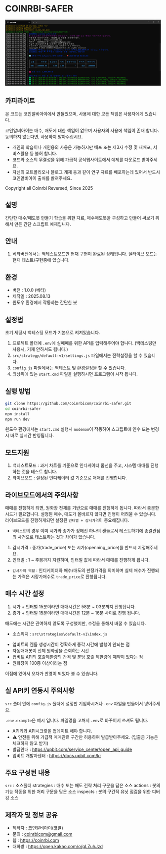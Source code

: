# COINRBI-SAFER

![코인알비아이 세이퍼 미리보기](preview.png)

## 카피라이트

본 코드는 코인알비아이에서 만들었으며, 사용에 대한 모든 책임은 사용자에게 있습니다.

코인알비아이는 매수, 매도에 대한 책임이 없으며 사용자의 사용에 책임이 존재 합니다. 동의하지 않는다면, 사용하지 말아주십시요.

- 개인의 학습이나 개인용의 사용은 가능하지만 배포 또는 제3자 수정 및 재배포, 서비스활용 등 불허 합니다.
- 코드와 소스의 무결성을 위해 가급적 공식웹사이트에서 예제를 다운로드 받아주세요.
- 자신의 포트폴리오나 블로그 게재 등과 같이 연구 자료를 배포하는데 있어서 반드시 코인알비아이 출처를 밝혀주세요.

Copyright all Coinrbi Reversed, Since 2025

## 설명

간단한 매수/매도봇 만들기 학습을 위한 자료, 매수매도봇을 구성하고 만들어 써보기 위해서 만든 간단 스크립트 예제입니다.

## 안내

1. 베타버전에서는 백테스트모드만 현재 구현이 완료된 상태입니다. 실라이브 모드는 현재 테스트/구현중에 있습니다.

## 환경

- 버전 : 1.0.0 (베타)
- 제작일 : 2025.08.13
- 윈도우 환경에서 작동하는 간단한 봇

## 설정법

초기 세팅시 백테스팅 모드가 기본으로 켜져있습니다.

1. 프로젝트 폴더에 `.env`에 실매매를 위한 API를 입력해주어야 합니다. (백테스팅만 사용시, 기재 안하셔도 됩니다.)
2. `src/strategy/default-v1/settings.js` 파일에서는 전략설정을 할 수 있습니다.
3. `config.js` 파일에서는 백테스트 및 환경설정을 할 수 있습니다.
4. 최상위에 있는 `start.cmd` 파일을 실행하시면 프로그램이 시작 됩니다.

## 실행 방법

```bash
git clone https://github.com/coinrbicom/coinrbi-safer.git
cd coinrbi-safer
npm install
npm run dev
```

윈도우 환경에서는 `start.cmd` 실행시 `nodemon`이 작동하여 스크립트에 인수 또는 변경시 바로 실시간 반영됩니다.

## 모드지원

1. 백테스트모드 : 과거 차트를 기준으로 인디케이터 옵션을 주고, 시스템 매매를 진행하는 것을 테스트 합니다.
2. 라이브모드 : 설정된 인디케이터 값 기준으로 매매를 진행합니다.

## 라이브모드에서의 주의사항

매매를 진행하게 되면, 원화장 전체를 기반으로 매매를 진행하게 됩니다. 따라서 충분한 시드가 필요합니다.
설정된 매수, 매도가 올바르지 않다면 진행이 어려울 수 있습니다.
라이브모드를 진행하게되면 설정된 `인터벌 + 감시가격`이 중요해집니다.

* `백테스트`의 경우 이미 시가와 종가가 정해진 하나의 캔들로서 테스트하기에 종결관점의 사건으로 테스트하는 것과 차이가 있습니다.

1) 감시가격 : 종가(trade_price) 또는 시가(openning_price)를 반드시 지정해주세요.
2) 인터벌 : 1 ~ 주봉까지 지원하며, 인터벌 값에 따라서 매매를 진행하게 됩니다.

 * `감시가의 역할` : 인디케이터와 매수/매도의 판정가격을 의미하며
실제 매수가 진행되는 가격은 시장가매수로 `trade_price`로 진행됩니다. 

## 매수 시간 설정

1) 시가 + 인터벌 15분이라면 매매시간은 58분 ~ 03분까지 진행됩니다.
2) 종가 + 인터벌 15분이라면 매매시간은 12분 ~ 16분 사이로 진행 됩니다.

매도에는 시간은 관여하지 않도록 구성했지만, 수정을 통해서 바꿀 수 있습니다. 

- 소스위치 : `src\strategies\default-v1\index.js`

* 업비트의 캔들 생성시간이 정확하게 종각 시간에 발행이 안되는 점
* 자동매매봇이 전체 원화장을 순회하는 시간
* 업비트 API의 호출제한량의 간격 및 분당 호출 제한량에 제약이 있다는 점
* 원화장이 100종 이상이라는 점

이점에 있어서 오차가 반영이 되었다 볼 수 있습니다.

## 실 API키 연동시 주의사항

`src` 폴더 안에 `config.js` 폴더에 설정만 기입하시거나 `.env` 파일을 만들어서 넣어주세요.

`.env.example`은 예시 입니다. 파일명을 고쳐서 `.env`로 바꾸어서 쓰셔도 됩니다.

- API키와 API시크릿을 업데이트 해야 합니다.
- ⚠️ 안전을 위해 가급적 매매관련 구간만 허용하여 발급받아주세요. (입출금 기능은 체크하지 않고 받기)
- 발급안내 : https://upbit.com/service_center/open_api_guide
- 업비트 개발자센터 : https://docs.upbit.com/kr

## 주요 구성된 내용

`src` : 소스폴더
  strategies : 매수 또는 매도 전략 처리 구문을 담은 소스
  actions : 봇의 기능 작동을 위한 처리 구문을 담은 소스
  inspects : 봇의 구간적 유닛 점검을 위한 디버깅 소스

## 제작자 및 정보 공유

- 제작자 : 코인알비아이(코알)
- 문의 : coinrbicom@gmail.com
- 웹 : https://coinrbi.com
- 대화방 : https://open.kakao.com/o/gLZuhJzd
